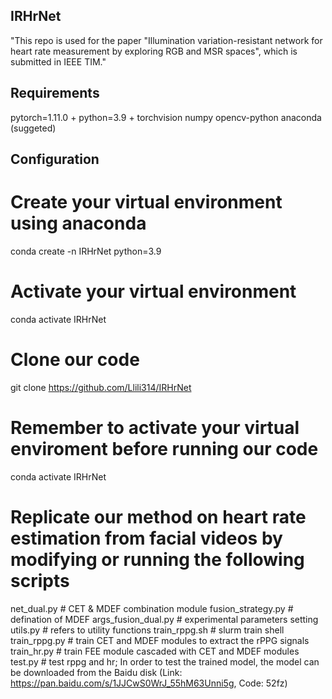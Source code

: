 ## IRHrNet
"This repo is used for the paper "Illumination variation-resistant network for heart rate measurement by exploring RGB and MSR spaces", which is submitted in IEEE TIM."

## Requirements
pytorch=1.11.0 +
python=3.9 +
torchvision
numpy
opencv-python
anaconda (suggeted)

## Configuration
# Create your virtual environment using anaconda
conda create -n IRHrNet python=3.9

# Activate your virtual environment
conda activate IRHrNet

# Clone our code
git clone https://github.com/Llili314/IRHrNet

# Remember to activate your virtual enviroment before running our code
conda activate IRHrNet

# Replicate our method on heart rate estimation from facial videos by modifying or running the following scripts
net_dual.py # CET & MDEF combination module
fusion_strategy.py # defination of MDEF
args_fusion_dual.py # experimental parameters setting
utils.py # refers to utility functions
train_rppg.sh # slurm train shell
train_rppg.py # train CET and MDEF modules to extract the rPPG signals 
train_hr.py # train FEE module cascaded with CET and MDEF modules  
test.py  # test rppg and hr; In order to test the trained model, the model can be downloaded from the Baidu disk (Link: https://pan.baidu.com/s/1JJCwS0WrJ_55hM63Unni5g, Code: 52fz)
